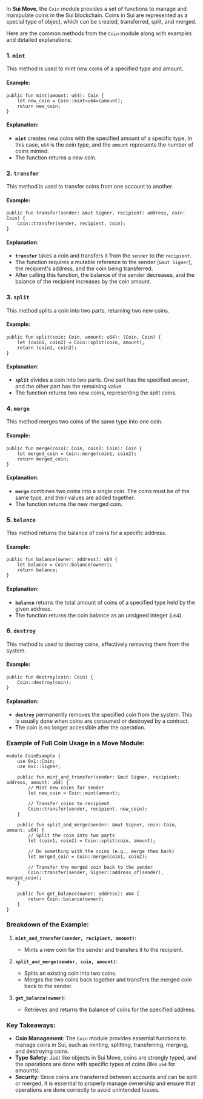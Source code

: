 In **Sui Move**, the `Coin` module provides a set of functions to manage and manipulate coins in the Sui blockchain. Coins in Sui are represented as a special type of object, which can be created, transferred, split, and merged.

Here are the common methods from the `Coin` module along with examples and detailed explanations:

### 1. **`mint`**
This method is used to mint new coins of a specified type and amount.

#### Example:
```move
public fun mint(amount: u64): Coin {
    let new_coin = Coin::mint<u64>(amount);
    return new_coin;
}
```

#### Explanation:
- **`mint`** creates new coins with the specified amount of a specific type. In this case, `u64` is the coin type, and the `amount` represents the number of coins minted.
- The function returns a new coin.

### 2. **`transfer`**
This method is used to transfer coins from one account to another.

#### Example:
```move
public fun transfer(sender: &mut Signer, recipient: address, coin: Coin) {
    Coin::transfer(sender, recipient, coin);
}
```

#### Explanation:
- **`transfer`** takes a coin and transfers it from the `sender` to the `recipient`.
- The function requires a mutable reference to the sender (`&mut Signer`), the recipient's address, and the coin being transferred.
- After calling this function, the balance of the sender decreases, and the balance of the recipient increases by the coin amount.

### 3. **`split`**
This method splits a coin into two parts, returning two new coins.

#### Example:
```move
public fun split(coin: Coin, amount: u64): (Coin, Coin) {
    let (coin1, coin2) = Coin::split(coin, amount);
    return (coin1, coin2);
}
```

#### Explanation:
- **`split`** divides a coin into two parts. One part has the specified `amount`, and the other part has the remaining value.
- The function returns two new coins, representing the split coins.

### 4. **`merge`**
This method merges two coins of the same type into one coin.

#### Example:
```move
public fun merge(coin1: Coin, coin2: Coin): Coin {
    let merged_coin = Coin::merge(coin1, coin2);
    return merged_coin;
}
```

#### Explanation:
- **`merge`** combines two coins into a single coin. The coins must be of the same type, and their values are added together.
- The function returns the new merged coin.

### 5. **`balance`**
This method returns the balance of coins for a specific address.

#### Example:
```move
public fun balance(owner: address): u64 {
    let balance = Coin::balance(owner);
    return balance;
}
```

#### Explanation:
- **`balance`** returns the total amount of coins of a specified type held by the given address.
- The function returns the coin balance as an unsigned integer (`u64`).

### 6. **`destroy`**
This method is used to destroy coins, effectively removing them from the system.

#### Example:
```move
public fun destroy(coin: Coin) {
    Coin::destroy(coin);
}
```

#### Explanation:
- **`destroy`** permanently removes the specified coin from the system. This is usually done when coins are consumed or destroyed by a contract.
- The coin is no longer accessible after the operation.

### Example of Full Coin Usage in a Move Module:

```move
module CoinExample {
    use 0x1::Coin;
    use 0x1::Signer;

    public fun mint_and_transfer(sender: &mut Signer, recipient: address, amount: u64) {
        // Mint new coins for sender
        let new_coin = Coin::mint(amount);
        
        // Transfer coins to recipient
        Coin::transfer(sender, recipient, new_coin);
    }

    public fun split_and_merge(sender: &mut Signer, coin: Coin, amount: u64) {
        // Split the coin into two parts
        let (coin1, coin2) = Coin::split(coin, amount);
        
        // Do something with the coins (e.g., merge them back)
        let merged_coin = Coin::merge(coin1, coin2);

        // Transfer the merged coin back to the sender
        Coin::transfer(sender, Signer::address_of(sender), merged_coin);
    }

    public fun get_balance(owner: address): u64 {
        return Coin::balance(owner);
    }
}
```

### Breakdown of the Example:
1. **`mint_and_transfer(sender, recipient, amount)`**: 
   - Mints a new coin for the sender and transfers it to the recipient.
   
2. **`split_and_merge(sender, coin, amount)`**: 
   - Splits an existing coin into two coins.
   - Merges the two coins back together and transfers the merged coin back to the sender.

3. **`get_balance(owner)`**: 
   - Retrieves and returns the balance of coins for the specified address.

### Key Takeaways:
- **Coin Management**: The `Coin` module provides essential functions to manage coins in Sui, such as minting, splitting, transferring, merging, and destroying coins.
- **Type Safety**: Just like objects in Sui Move, coins are strongly typed, and the operations are done with specific types of coins (like `u64` for amounts).
- **Security**: Since coins are transferred between accounts and can be split or merged, it is essential to properly manage ownership and ensure that operations are done correctly to avoid unintended losses.
